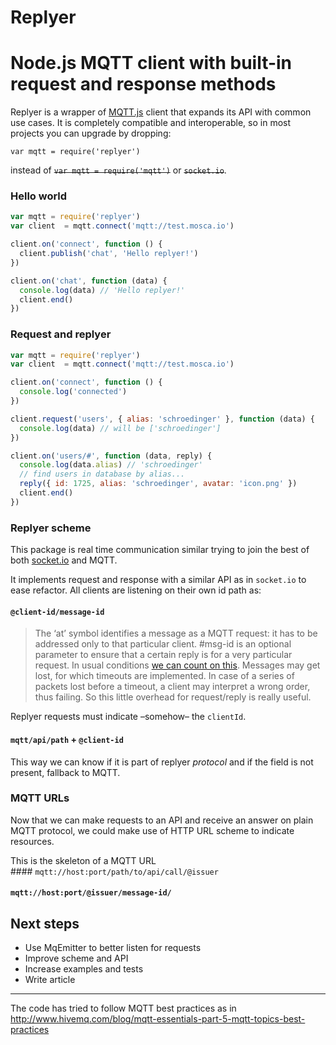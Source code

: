 # Replyer
# Node.js MQTT client with built-in request and response methods

Replyer is a wrapper of [MQTT.js](https://github.com/mqttjs/MQTT.js) client that expands its API with common use cases. It is completely compatible and interoperable, so in most projects you can upgrade by dropping:

```
var mqtt = require('replyer')
```
instead of ~~`var mqtt = require('mqtt')`~~ or ~~`socket.io`~~.

### Hello world
```javascript
var mqtt = require('replyer')
var client  = mqtt.connect('mqtt://test.mosca.io')

client.on('connect', function () {
  client.publish('chat', 'Hello replyer!')
})

client.on('chat', function (data) {
  console.log(data) // 'Hello replyer!'
  client.end()
})
```

### Request and replyer
```javascript
var mqtt = require('replyer')
var client  = mqtt.connect('mqtt://test.mosca.io')

client.on('connect', function () {
  console.log('connected')
})

client.request('users', { alias: 'schroedinger' }, function (data) {
  console.log(data) // will be ['schroedinger']
})

client.on('users/#', function (data, reply) {
  console.log(data.alias) // 'schroedinger'
  // find users in database by alias...
  reply({ id: 1725, alias: 'schroedinger', avatar: 'icon.png' })
  client.end()
})
```

### Replyer scheme
This package is real time communication similar trying to join the best of both [socket.io](http://socket.io/) and MQTT.

It implements request and response with a similar API as in `socket.io` to ease refactor. All clients are listening on their own id path as:

#### `@client-id/message-id`

> The ‘at’ symbol identifies a message as a MQTT request: it has to be addressed only to that particular client. #msg-id is an optional parameter to ensure that a certain reply is for a very particular request. In usual conditions [we can count on this](http://stackoverflow.com/questions/30955110/is-message-order-preserved). Messages may get lost, for which timeouts are implemented. In case of a series of packets lost before a timeout, a client may interpret a wrong order, thus failing. So this little overhead for request/reply is really useful.

Replyer requests must indicate –somehow– the `clientId`.

#### `mqtt/api/path` + `@client-id`

This way we can know if it is part of replyer _protocol_ and if the field is not present, fallback to MQTT.

### MQTT URLs
Now that we can make requests to an API and receive an answer on plain MQTT protocol, we could make use of HTTP URL scheme to indicate resources.

This is the skeleton of a MQTT URL
#### `mqtt://host:port/path/to/api/call/@issuer`
#### `mqtt://host:port/@issuer/message-id/`

## Next steps
* Use MqEmitter to better listen for requests
* Improve scheme and API
* Increase examples and tests
* Write article

---
The code has tried to follow MQTT best practices as in http://www.hivemq.com/blog/mqtt-essentials-part-5-mqtt-topics-best-practices
